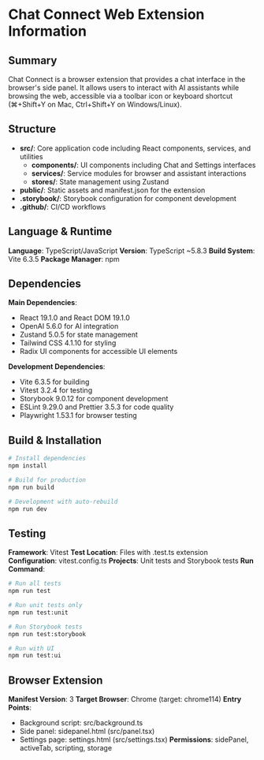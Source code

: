 # Chat Connect Web Extension Information

## Summary

Chat Connect is a browser extension that provides a chat interface in the browser's side panel. It allows users to interact with AI assistants while browsing the web, accessible via a toolbar icon or keyboard shortcut (⌘+Shift+Y on Mac, Ctrl+Shift+Y on Windows/Linux).

## Structure

- **src/**: Core application code including React components, services, and utilities
  - **components/**: UI components including Chat and Settings interfaces
  - **services/**: Service modules for browser and assistant interactions
  - **stores/**: State management using Zustand
- **public/**: Static assets and manifest.json for the extension
- **.storybook/**: Storybook configuration for component development
- **.github/**: CI/CD workflows

## Language & Runtime

**Language**: TypeScript/JavaScript
**Version**: TypeScript ~5.8.3
**Build System**: Vite 6.3.5
**Package Manager**: npm

## Dependencies

**Main Dependencies**:

- React 19.1.0 and React DOM 19.1.0
- OpenAI 5.6.0 for AI integration
- Zustand 5.0.5 for state management
- Tailwind CSS 4.1.10 for styling
- Radix UI components for accessible UI elements

**Development Dependencies**:

- Vite 6.3.5 for building
- Vitest 3.2.4 for testing
- Storybook 9.0.12 for component development
- ESLint 9.29.0 and Prettier 3.5.3 for code quality
- Playwright 1.53.1 for browser testing

## Build & Installation

```bash
# Install dependencies
npm install

# Build for production
npm run build

# Development with auto-rebuild
npm run dev
```

## Testing

**Framework**: Vitest
**Test Location**: Files with .test.ts extension
**Configuration**: vitest.config.ts
**Projects**: Unit tests and Storybook tests
**Run Command**:

```bash
# Run all tests
npm run test

# Run unit tests only
npm run test:unit

# Run Storybook tests
npm run test:storybook

# Run with UI
npm run test:ui
```

## Browser Extension

**Manifest Version**: 3
**Target Browser**: Chrome (target: chrome114)
**Entry Points**:

- Background script: src/background.ts
- Side panel: sidepanel.html (src/panel.tsx)
- Settings page: settings.html (src/settings.tsx)
  **Permissions**: sidePanel, activeTab, scripting, storage
